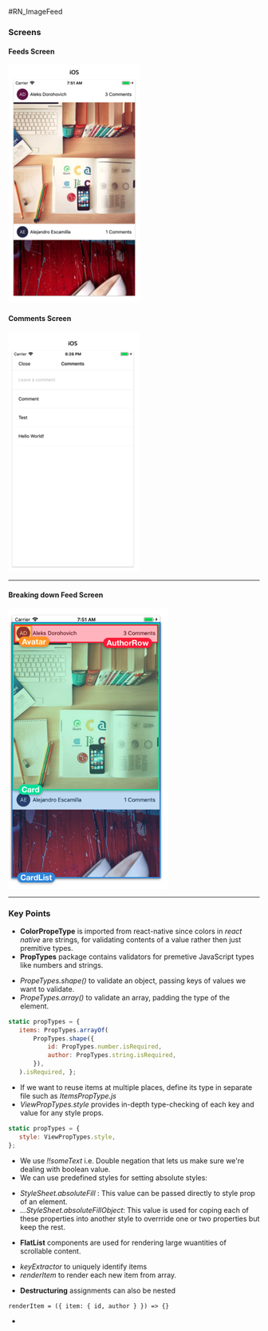 #RN_ImageFeed

### Screens
#### Feeds Screen
 ![Screen 1](./externalAssets/S2.png "Feeds Listing Screen")

 #### Comments Screen
 ![Screen 2](./externalAssets/S3.png "Comments create and list Screen")

 ---

#### Breaking down Feed Screen
 ![Screen 1](./externalAssets/S1.png "Feeds Screen Components")

 ---

 ### Key Points
 + **ColorPropeType** is imported from react-native since colors in *react native* are strings, for validating contents of a value rather then just premitive types.
 + **PropTypes** package contains validators for premetive JavaScript types like numbers and strings.
  - *PropeTypes.shape()* to validate an object, passing keys of values we want to validate.
- *PropeTypes.array()* to validate an array, padding the type of the element.
 ```javascript
 static propTypes = {
    items: PropTypes.arrayOf( 
        PropTypes.shape({
            id: PropTypes.number.isRequired,
            author: PropTypes.string.isRequired, 
        }),
    ).isRequired, };
 ```
- If we want to reuse items at multiple places, define its type in separate file such as *ItemsPropType.js*
- *ViewPropTypes.style* provides in-depth type-checking of each key and value for any style props.
 ```javascript
 static propTypes = {
    style: ViewPropTypes.style, 
};
 ```
 + We use *!!someText* i.e. Double negation that lets us make sure we're dealing with boolean value.
 + We can use predefined styles for setting absolute styles: 
 - *StyleSheet.absoluteFill* : This value can be passed directly to style prop of an element.
- *...StyleSheet.absoluteFillObject*: This value is used for coping each of these properties into another style to overrride one or two properties but keep the rest.
 + **FlatList** components are used for rendering large wuantities of scrollable content.
 - *keyExtractor* to uniquely identify items
- *renderItem* to render each new item from array.
 + **Destructuring** assignments can also be nested
 ```React
 renderItem = ({ item: { id, author } }) => {}
 ```
 + 



